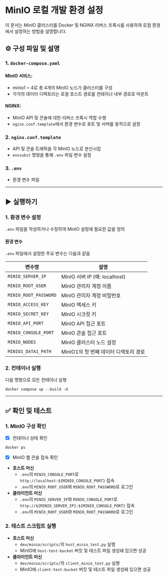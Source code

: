 # MinIO 로컬 개발 환경 설정

이 문서는 MinIO 클러스터를 Docker 및 NGINX 리버스 프록시를 사용하여 로컬 환경에서 설정하는 방법을 설명합니다.

## ⚙️ 구성 파일 및 설명

### 1. `docker-compose.yaml`
#### MinIO 서비스:
  - minio1 ~ 4로 총 4개의 MinIO 노드가 클러스터를 구성
  - 각각의 데이터 디렉토리는 로컬 호스트 경로를 컨테이너 내부 경로로 마운트
#### NGINX:
  - MinIO API 및 콘솔에 대한 리버스 프록시 역할 수행
  - `nginx.conf.template`에서 환경 변수로 포트 및 서버를 동적으로 설정

### 2. `nginx.conf.template`
  - API 및 콘솔 트래픽을 각 MinIO 노드로 분산시킴
  - `envsubst` 명령을 통해 `.env` 파일 변수 설정

### 3. `.env`
  - 환경 변수 파일

---

## ▶️ 실행하기

### 1. 환경 변수 설정

`.env` 파일을 작성하거나 수정하여 MinIO 설정에 필요한 값을 정의

#### 환경 변수

`.env` 파일에서 설정한 주요 변수는 다음과 같음

| 변수명                 | 설명
|------------------------|----------------------------------------
| `MINIO_SERVER_IP`      | MinIO 서버 IP (예: localhost)
| `MINIO_ROOT_USER`      | MinIO 관리자 계정 이름
| `MINIO_ROOT_PASSWORD`  | MinIO 관리자 계정 비밀번호
| `MINIO_ACCESS_KEY`      | MinIO 액세스 키
| `MINIO_SECRET_KEY`  | MinIO 시크릿 키
| `MINIO_API_PORT`       | MinIO API 접근 포트
| `MINIO_CONSOLE_PORT`   | MinIO 콘솔 접근 포트
| `MINIO_NODES`          | MinIO 클러스터 노드 설정
| `MINIO1_DATA1_PATH`    | MinIO1의 첫 번째 데이터 디렉토리 경로

### 2. 컨테이너 실행

다음 명령으로 모든 컨테이너 실행

```
docker compose up --build -d
```

---

## ✅ 확인 및 테스트

### 1. MinIO 구성 확인

- [x] 컨테이너 상태 확인
```
docker ps
```

- [x] MinIO 웹 콘솔 접속 확인
- **호스트 머신**
    - `.env`의 `MINIO_CONSOLE_PORT`로 `http://localhost:${MINIO_CONSOLE_PORT}` 접속
    - `.env`의 `MINIO_ROOT_USER`와 `MINIO_ROOT_PASSWORD`로 로그인
- **클라이언트 머신**
    - `.env`의 `MINIO_SERVER_IP`와 `MINIO_CONSOLE_PORT`로 `http://${MINIO_SERVER_IP}:${MINIO_CONSOLE_PORT}` 접속
    - `.env`의 `MINIO_ROOT_USER`와 `MINIO_ROOT_PASSWORD`로 로그인

### 2. 테스트 스크립트 실행
- **호스트 머신**
    - `dev/minio/scripts/`의 `host_minio_test.py` 실행
    - MinIO에 `host-test-bucket` 버킷 및 테스트 파일 생성돼 있으면 성공
- **클라이언트 머신**
    - `dev/minio/scripts/`의 `client_minio_test.py` 실행
    - MinIO에 `client-test-bucket` 버킷 및 테스트 파일 생성돼 있으면 성공
